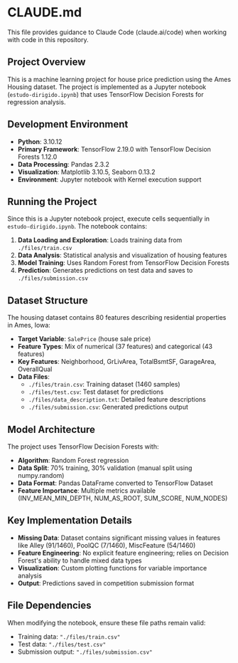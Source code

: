 # CLAUDE.md

This file provides guidance to Claude Code (claude.ai/code) when working with code in this repository.

## Project Overview

This is a machine learning project for house price prediction using the Ames Housing dataset. The project is implemented as a Jupyter notebook (`estudo-dirigido.ipynb`) that uses TensorFlow Decision Forests for regression analysis.

## Development Environment

- **Python**: 3.10.12
- **Primary Framework**: TensorFlow 2.19.0 with TensorFlow Decision Forests 1.12.0
- **Data Processing**: Pandas 2.3.2
- **Visualization**: Matplotlib 3.10.5, Seaborn 0.13.2
- **Environment**: Jupyter notebook with Kernel execution support

## Running the Project

Since this is a Jupyter notebook project, execute cells sequentially in `estudo-dirigido.ipynb`. The notebook contains:

1. **Data Loading and Exploration**: Loads training data from `./files/train.csv`
2. **Data Analysis**: Statistical analysis and visualization of housing features
3. **Model Training**: Uses Random Forest from TensorFlow Decision Forests
4. **Prediction**: Generates predictions on test data and saves to `./files/submission.csv`

## Dataset Structure

The housing dataset contains 80 features describing residential properties in Ames, Iowa:

- **Target Variable**: `SalePrice` (house sale price)
- **Feature Types**: Mix of numerical (37 features) and categorical (43 features)
- **Key Features**: Neighborhood, GrLivArea, TotalBsmtSF, GarageArea, OverallQual
- **Data Files**:
  - `./files/train.csv`: Training dataset (1460 samples)
  - `./files/test.csv`: Test dataset for predictions
  - `./files/data_description.txt`: Detailed feature descriptions
  - `./files/submission.csv`: Generated predictions output

## Model Architecture

The project uses TensorFlow Decision Forests with:

- **Algorithm**: Random Forest regression
- **Data Split**: 70% training, 30% validation (manual split using numpy.random)
- **Data Format**: Pandas DataFrame converted to TensorFlow Dataset
- **Feature Importance**: Multiple metrics available (INV_MEAN_MIN_DEPTH, NUM_AS_ROOT, SUM_SCORE, NUM_NODES)

## Key Implementation Details

- **Missing Data**: Dataset contains significant missing values in features like Alley (91/1460), PoolQC (7/1460), MiscFeature (54/1460)
- **Feature Engineering**: No explicit feature engineering; relies on Decision Forest's ability to handle mixed data types
- **Visualization**: Custom plotting functions for variable importance analysis
- **Output**: Predictions saved in competition submission format

## File Dependencies

When modifying the notebook, ensure these file paths remain valid:
- Training data: `"./files/train.csv"`
- Test data: `"./files/test.csv"`
- Submission output: `"./files/submission.csv"`